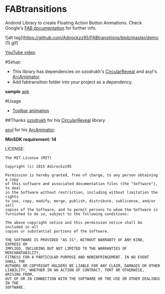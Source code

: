 # FABtransitions
Android Library to create Floating Action Button Animations. 
Check Google's [FAB documentation](http://www.google.com/design/spec/components/buttons-floating-action-button.html#buttons-floating-action-button-transitions) for further info.

![alt tag](https://github.com/Adirockzz95/FABtransitions/blob/master/demo (1).gif)

[YouTube video](https://www.youtube.com/watch?v=ycVOPEdlCVw)

#Setup:
* This library has dependencies on ozodrukh's [CircularReveal](https://github.com/ozodrukh/CircularReveal) and 
  asyl's [ArcArnimator](https://github.com/asyl/ArcAnimator).
* Add fabtransition folder into your project as a dependency.

**sample**
[apk](https://github.com/Adirockzz95/FABtransitions/blob/master/test.letstest.apk)

#Usage
* [Toolbar animation](https://github.com/Adirockzz95/FABtransitions/blob/master/ToolbarGuide.md)

##Thanks
[ozodrukh](https://github.com/ozodrukh) for his [CircularReveal](https://github.com/ozodrukh/CircularReveal) library.

[asyl](https://github.com/asyl) for his [ArcAnimator](https://github.com/asyl/ArcAnimator);

**MinSDK requirement: 14**

LICENSE:
```
The MIT License (MIT)

Copyright (c) 2015 Adirockzz95

Permission is hereby granted, free of charge, to any person obtaining a copy
of this software and associated documentation files (the "Software"), to deal
in the Software without restriction, including without limitation the rights
to use, copy, modify, merge, publish, distribute, sublicense, and/or sell
copies of the Software, and to permit persons to whom the Software is
furnished to do so, subject to the following conditions:

The above copyright notice and this permission notice shall be included in all
copies or substantial portions of the Software.

THE SOFTWARE IS PROVIDED "AS IS", WITHOUT WARRANTY OF ANY KIND, EXPRESS OR
IMPLIED, INCLUDING BUT NOT LIMITED TO THE WARRANTIES OF MERCHANTABILITY,
FITNESS FOR A PARTICULAR PURPOSE AND NONINFRINGEMENT. IN NO EVENT SHALL THE
AUTHORS OR COPYRIGHT HOLDERS BE LIABLE FOR ANY CLAIM, DAMAGES OR OTHER
LIABILITY, WHETHER IN AN ACTION OF CONTRACT, TORT OR OTHERWISE, ARISING FROM,
OUT OF OR IN CONNECTION WITH THE SOFTWARE OR THE USE OR OTHER DEALINGS IN THE
SOFTWARE.
```
